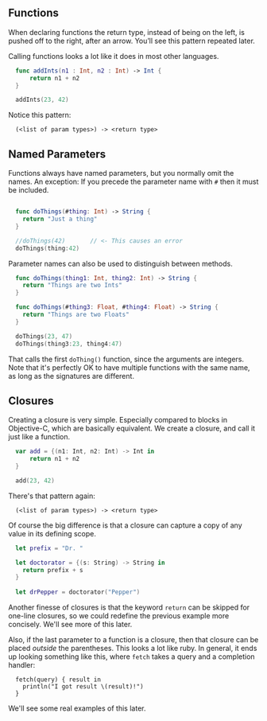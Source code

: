 Functions
-----

When declaring functions the return type, instead of being on the left, is pushed off to the right, after an arrow.
You’ll see this pattern repeated later.

Calling functions looks a lot like it does in most other languages.

~~~swift
  func addInts(n1 : Int, n2 : Int) -> Int {
      return n1 + n2
  }

  addInts(23, 42)
~~~
Notice this pattern:

~~~
  (<list of param types>) -> <return type>
~~~


Named Parameters
-----

Functions always have named parameters, but you normally omit the names.
An exception: If you precede the parameter name with `#` then it must be
included.

~~~swift

  func doThings(#thing: Int) -> String {
    return "Just a thing"
  }

  //doThings(42)       // <- This causes an error
  doThings(thing:42)
~~~

Parameter names can also be used to distinguish between methods.

~~~swift
  func doThings(thing1: Int, thing2: Int) -> String {
    return "Things are two Ints"
  }

  func doThings(#thing3: Float, #thing4: Float) -> String {
    return "Things are two Floats"
  }

  doThings(23, 47)
  doThings(thing3:23, thing4:47)
~~~
That calls the first `doThing()` function, since the arguments are integers.
Note that it's perfectly OK to have multiple functions with the same name, as
long as the signatures are different.


Closures
-----
Creating a closure is very simple. Especially compared to blocks in
Objective-C, which are basically equivalent.
We create a closure, and call it just like a function.

~~~swift
  var add = {(n1: Int, n2: Int) -> Int in
      return n1 + n2
  }

  add(23, 42)
~~~
There's that pattern again:
~~~
  (<list of param types>) -> <return type>
~~~

Of course the big difference is that a closure can capture a copy of any value
in its defining scope.

~~~swift
  let prefix = "Dr. "

  let doctorator = {(s: String) -> String in
    return prefix + s
  }
 
  let drPepper = doctorator("Pepper")
~~~

Another finesse of closures is that the keyword `return` can be skipped for
one-line closures, so we could redefine the previous example more concisely.
We'll see more of this later.

Also, if the last parameter to a function is a closure, then that closure can be
placed *outside* the parentheses. This looks a lot like ruby. In general, it
ends up looking something like this, where `fetch` takes a query and a
completion handler:

~~~
  fetch(query) { result in
    println("I got result \(result)!")
  }
~~~

We'll see some real examples of this later.


